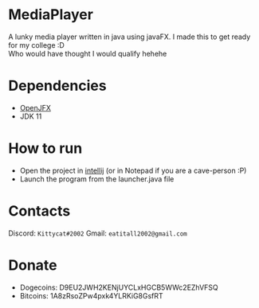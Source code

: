 # MediaPlayer
A lunky media player written in java using javaFX.
I made this to get ready for my college :D</br>
Who would have thought I would qualify hehehe</br>

# Dependencies
- [OpenJFX](https://openjfx.io/)
- JDK 11

# How to run
- Open the project in [intellij](https://www.jetbrains.com/idea/) (or in Notepad if you are a cave-person :P)
- Launch the program from the launcher.java file

# Contacts
Discord: `Kittycat#2002`
Gmail: `eatitall2002@gmail.com`

# Donate
- Dogecoins: D9EU2JWH2KENjUYCLxHGCB5WWc2EZhVFSQ
- Bitcoins: 1A8zRsoZPw4pxk4YLRKiG8GsfRT
